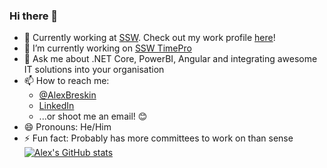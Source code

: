 ### Hi there 👋

- 💼 Currently working at [SSW](https://www.ssw.com.au/ssw/). Check out my work profile [here](https://www.ssw.com.au/people/alex-breskin)!
- 🔭 I’m currently working on [SSW TimePro](https://sswtimepro.com/)
- 💬 Ask me about .NET Core, PowerBI, Angular and integrating awesome IT solutions into your organisation
- 📫 How to reach me: 
  - [@AlexBreskin](https://twitter.com/AlexBreskin)
  - [LinkedIn](https://www.linkedin.com/in/alex-breskin-4a822880/) 
  - ...or shoot me an email! 😊
- 😄 Pronouns: He/Him
- ⚡ Fun fact: Probably has more committees to work on than sense 
[![Alex's GitHub stats](https://github-readme-stats.vercel.app/api?username=alexbreskin)](https://github.com/alexbreskin/)
